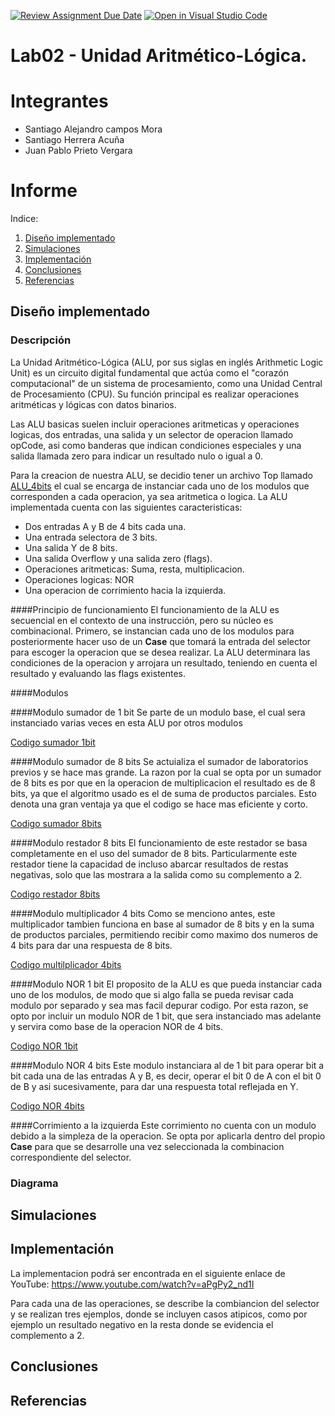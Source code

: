 [![Review Assignment Due Date](https://classroom.github.com/assets/deadline-readme-button-22041afd0340ce965d47ae6ef1cefeee28c7c493a6346c4f15d667ab976d596c.svg)](https://classroom.github.com/a/sEFmt2_p)
[![Open in Visual Studio Code](https://classroom.github.com/assets/open-in-vscode-2e0aaae1b6195c2367325f4f02e2d04e9abb55f0b24a779b69b11b9e10269abc.svg)](https://classroom.github.com/online_ide?assignment_repo_id=21093361&assignment_repo_type=AssignmentRepo)
# Lab02 - Unidad Aritmético-Lógica.

# Integrantes
- Santiago Alejandro campos Mora
- Santiago Herrera Acuña
- Juan Pablo Prieto Vergara
# Informe

Indice:

1. [Diseño implementado](#diseño-implementado)
2. [Simulaciones](#simulaciones)
3. [Implementación](#implementación)
4. [Conclusiones](#conclusiones)
5. [Referencias](#referencias)

## Diseño implementado

### Descripción
La Unidad Aritmético-Lógica (ALU, por sus siglas en inglés Arithmetic Logic Unit) es un circuito digital fundamental que actúa como el "corazón computacional" de un sistema de procesamiento, como una Unidad Central de Procesamiento (CPU). Su función principal es realizar operaciones aritméticas y lógicas con datos binarios.

Las ALU basicas suelen incluir operaciones aritmeticas y operaciones logicas, dos entradas, una salida y un selector de operacion llamado opCode, asi como banderas que indican condiciones especiales y una salida llamada zero para indicar un resultado nulo o igual a 0.

Para la creacion de nuestra ALU, se decidio tener un archivo Top llamado [ALU_4bits](/scr/ALU_4bits.v) el cual se encarga de instanciar cada uno de los modulos que corresponden a cada operacion, ya sea aritmetica o logica. La ALU implementada cuenta con las siguientes caracteristicas:

- Dos entradas A y B de 4 bits cada una.
- Una entrada selectora de 3 bits.
- Una salida Y de 8 bits.
- Una salida Overflow y una salida zero (flags).
- Operaciones aritmeticas: Suma, resta, multiplicacion.
- Operaciones logicas: NOR
- Una operacion de corrimiento hacia la izquierda.

####Principio de funcionamiento
El funcionamiento de la ALU es secuencial en el contexto de una instrucción, pero su núcleo es combinacional. Primero, se instancian cada uno de los modulos para posteriormente hacer uso de un **Case** que tomará la entrada del selector para escoger la operacion que se desea realizar. La ALU determinara las condiciones de la operacion y arrojara un resultado, teniendo en cuenta el resultado y evaluando las flags existentes.

####Modulos

####Modulo sumador de 1 bit
Se parte de un modulo base, el cual sera instanciado varias veces en esta ALU por otros modulos

[Codigo  sumador 1bit](/scr/sumador_1bit.v)

####Modulo sumador de 8 bits
Se actuializa el sumador de laboratorios previos y se hace mas grande. La razon por la cual se opta por un sumador de 8 bits es por que en la operacion de multiplicacion el resultado es de 8 bits, ya que el algoritmo usado es el de suma de productos parciales. Esto denota una gran ventaja ya que el codigo se hace mas eficiente y corto.

[Codigo  sumador 8bits](/scr/sumador_8bits_1.v)

####Modulo restador 8 bits
El funcionamiento de este restador se basa completamente en el uso del sumador de 8 bits. Particularmente este restador tiene la capacidad de incluso abarcar resultados de restas negativas, solo que las mostrara a la salida como su complemento a 2.

[Codigo  restador 8bits](/scr/restador_8bits_1.v)

####Modulo multiplicador 4 bits
Como se menciono antes, este multiplicador tambien funciona en base al sumador de 8 bits y en la suma de productos parciales, permitiendo recibir como maximo dos numeros de 4 bits para dar una respuesta de 8 bits.

[Codigo  multilplicador 4bits](/scr/multiplicador_4bits.v)

####Modulo NOR 1 bit
El proposito de la ALU es que pueda instanciar cada uno de los modulos, de modo que si algo falla se pueda revisar cada modulo por separado y sea mas facil depurar codigo. Por esta razon, se opto por incluir un modulo NOR de 1 bit, que sera instanciado mas adelante y servira como base de la operacion NOR de 4 bits.

[Codigo  NOR 1bit](/scr/nor_1bit.v)

####Modulo NOR 4 bits
Este modulo instanciara al de 1 bit para operar bit a bit cada una de las entradas A y B, es decir, operar el bit 0 de A con el bit 0 de B y asi sucesivamente, para dar una respuesta total reflejada en Y.

[Codigo  NOR 4bits](/scr/nor_4bits.v)

####Corrimiento a la izquierda
Este corrimiento no cuenta con un modulo debido a la simpleza de la operacion. Se opta por aplicarla dentro del propio **Case** para que se desarrolle una vez seleccionada la combinacion correspondiente del selector. 
### Diagrama

## Simulaciones 

## Implementación
La implementacion podrá ser encontrada en el siguiente enlace de YouTube: https://www.youtube.com/watch?v=aPgPy2_nd1I

Para cada una de las operaciones, se describe la combiancion del selector y se realizan tres ejemplos, donde se incluyen casos atipicos, como por ejemplo un resultado negativo en la resta donde se evidencia el complemento a 2.
## Conclusiones

## Referencias

